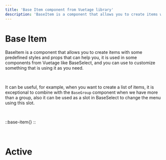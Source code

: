 ```yaml
---
title: 'Base Item component from Vuetage library'
description: 'BaseItem is a component that allows you to create items with some predefined styles and props that can help you, it is been used in some components from Vuetage, and you can use to customize something that is using it as you need.'
---
```


# Base Item

BaseItem is a component that allows you to create items with some predefined styles and props that can help you, it is used in some components from Vuetage like BaseSelect, and you can use to customize something that is using it as you need.

<br>

It can be useful, for example, when you want to create a list of items, it is exceptional to combine with the `BaseGroup` component when we have more than a group, also it can be used as a slot in BaseSelect to change the menu using this slot.

<br>

::base-item{}
::

<br>

# Active